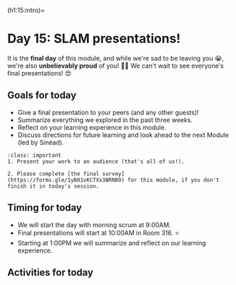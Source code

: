 (h1:15:intro)=
# Day 15: SLAM presentations!

It is the **final day** of this module, and while we're sad to be leaving you 😭, we're also **unbelievably proud** of you! 👏💯
We can't wait to see everyone's final presentations! 😍



## Goals for today

- Give a final presentation to your peers (and any other guests)!
- Summarize everything we explored in the past three weeks.
- Reflect on your learning experience in this module.
- Discuss directions for future learning and look ahead to the next Module (led by Sinéad).


```{admonition} Milestone (last one, promise!)
:class: important
1. Present your work to an audience (that's all of us!).

2. Please complete [the final survey](https://forms.gle/1yB81vKCfXx3BRNB9) for this module, if you don't finish it in today's session.
```



## Timing for today

- We will start the day with morning scrum at 9:00AM.
- Final presentations will start at 10:00AM in Room 316. ⭐
- Starting at 1:00PM we will summarize and reflect on our learning experience.



## Activities for today

```{tableofcontents}
```


